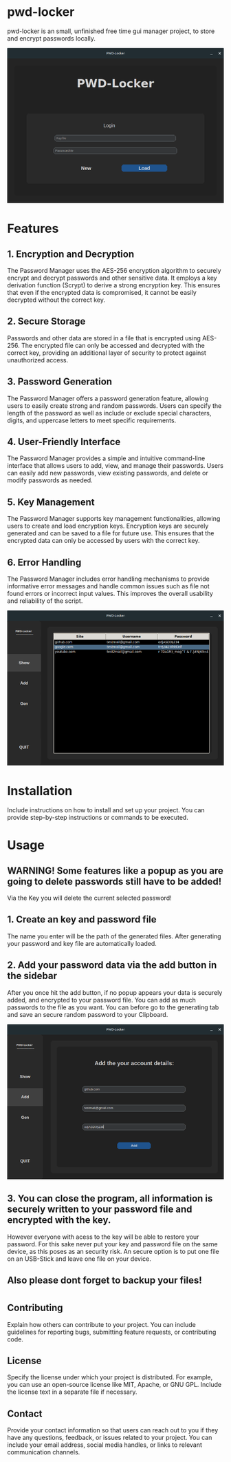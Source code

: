 # pwd-locker

pwd-locker is an small, unfinished free time gui manager project, to store and encrypt passwords locally.

![Login](pictures/login.png)

# Features
## 1. Encryption and Decryption
The Password Manager uses the AES-256 encryption algorithm to securely encrypt and decrypt passwords and other sensitive data. It employs a key derivation function (Scrypt) to derive a strong encryption key. This ensures that even if the encrypted data is compromised, it cannot be easily decrypted without the correct key.

## 2. Secure Storage
Passwords and other data are stored in a file that is encrypted using AES-256. The encrypted file can only be accessed and decrypted with the correct key, providing an additional layer of security to protect against unauthorized access.

## 3. Password Generation
The Password Manager offers a password generation feature, allowing users to easily create strong and random passwords. Users can specify the length of the password as well as include or exclude special characters, digits, and uppercase letters to meet specific requirements.

## 4. User-Friendly Interface
The Password Manager provides a simple and intuitive command-line interface that allows users to add, view, and manage their passwords. Users can easily add new passwords, view existing passwords, and delete or modify passwords as needed.

## 5. Key Management
The Password Manager supports key management functionalities, allowing users to create and load encryption keys. Encryption keys are securely generated and can be saved to a file for future use. This ensures that the encrypted data can only be accessed by users with the correct key.

## 6. Error Handling
The Password Manager includes error handling mechanisms to provide informative error messages and handle common issues such as file not found errors or incorrect input values. This improves the overall usability and reliability of the script.

![Table](pictures/show.png)

# Installation

Include instructions on how to install and set up your project. You can provide step-by-step instructions or commands to be executed.

# Usage

## WARNING! Some features like a popup as you are going to delete passwords still have to be added!
Via the <Delete> Key you will delete the current selected password!

## 1. Create an key and password file
The name you enter will be the path of the generated files. After generating your password and key file are automatically loaded.

## 2. Add your password data via the add button in the sidebar
After you  once hit the add button, if no popup appears your data is securely added, and encrypted to your password file. You can add as much passwords to the file as you want. You can before go to the generating tab and save an secure random password to your Clipboard.

![Add](pictures/add.png)
  
## 3. You can close the program, all information is securely written to your password file and encrypted with the key.
  However everyone with acess to the key will be able to restore your password. For this sake never put your key and password file on the same device, as this poses as an security risk. An secure option is to put one file on an USB-Stick and leave one file on your device.
  
## Also please dont forget to backup your files!

#
## Contributing

Explain how others can contribute to your project. You can include guidelines for reporting bugs, submitting feature requests, or contributing code.

## License

Specify the license under which your project is distributed. For example, you can use an open-source license like MIT, Apache, or GNU GPL. Include the license text in a separate file if necessary.

## Contact

Provide your contact information so that users can reach out to you if they have any questions, feedback, or issues related to your project. You can include your email address, social media handles, or links to relevant communication channels.
